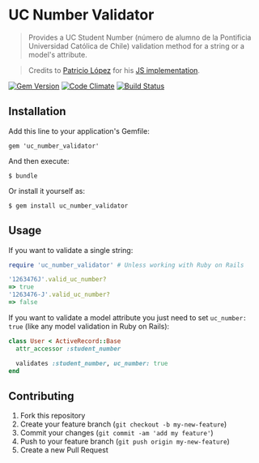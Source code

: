 # UC Number Validator
> Provides a UC Student Number (número de alumno de la Pontificia Universidad Católica de Chile) validation method for a string or a model's attribute.

> Credits to [Patricio López](https://github.com/mrpatiwi) for his [JS implementation](https://github.com/mrpatiwi/uc-numero-alumno).

[![Gem Version](https://badge.fury.io/rb/uc_number_validator.svg)](https://badge.fury.io/rb/uc_number_validator)
[![Code Climate](https://codeclimate.com/github/sasalatart/uc-number-validator/badges/gpa.svg)](https://codeclimate.com/github/sasalatart/uc-number-validator)
[![Build Status](https://travis-ci.org/sasalatart/uc-number-validator.svg?branch=master)](https://travis-ci.org/sasalatart/uc-number-validator)

## Installation

Add this line to your application's Gemfile:

  `gem 'uc_number_validator'`

And then execute:

  `$ bundle`

Or install it yourself as:

  `$ gem install uc_number_validator`

## Usage

If you want to validate a single string:

```ruby
require 'uc_number_validator' # Unless working with Ruby on Rails

'1263476J'.valid_uc_number?
=> true
'1263476-J'.valid_uc_number?
=> false
```

If you want to validate a model attribute you just need to set `uc_number: true` (like any model validation in Ruby on Rails):

```ruby
class User < ActiveRecord::Base
  attr_accessor :student_number

  validates :student_number, uc_number: true
end
```

## Contributing

1. Fork this repository
2. Create your feature branch (`git checkout -b my-new-feature`)
3. Commit your changes (`git commit -am 'add my feature'`)
4. Push to your feature branch (`git push origin my-new-feature`)
5. Create a new Pull Request
